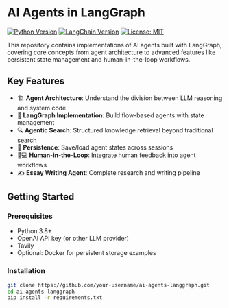 # AI Agents in LangGraph

[![Python Version](https://img.shields.io/badge/python-3.8%2B-blue)]()
[![LangChain Version](https://img.shields.io/badge/LangChain-0.1.x-orange)]()
[![License: MIT](https://img.shields.io/badge/License-MIT-yellow.svg)]()

This repository contains implementations of AI agents built with LangGraph, covering core concepts from agent architecture to advanced features like persistent state management and human-in-the-loop workflows.

## Key Features

- 🏗️ **Agent Architecture**: Understand the division between LLM reasoning and system code
- 🔄 **LangGraph Implementation**: Build flow-based agents with state management
- 🔍 **Agentic Search**: Structured knowledge retrieval beyond traditional search
- 💾 **Persistence**: Save/load agent states across sessions
- 👩💻 **Human-in-the-Loop**: Integrate human feedback into agent workflows
- ✍️ **Essay Writing Agent**: Complete research and writing pipeline

## Getting Started

### Prerequisites

- Python 3.8+
- OpenAI API key (or other LLM provider)
- Tavily
- Optional: Docker for persistent storage examples

### Installation

```bash
git clone https://github.com/your-username/ai-agents-langgraph.git
cd ai-agents-langgraph
pip install -r requirements.txt
